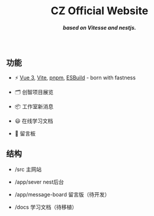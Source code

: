 <h1 align='center'>
  CZ Official Website
</h1>

<h5 align='center'>
<b>based on Vitesse and nestjs.</b>
</h5>

<br>



## 功能

- ⚡️ [Vue 3](https://github.com/vuejs/core), [Vite](https://github.com/vitejs/vite), [pnpm](https://pnpm.io/), [ESBuild](https://github.com/evanw/esbuild) - born with fastness

- 🗂 创智项目展览

- 📦 工作室新消息

- 😃 在线学习文档

- 🎨 留言板


## 结构

- /src 主网站

- /app/sever nest后台

- /app/message-board 留言版（待开发）

- /docs 学习文档（待移植）
